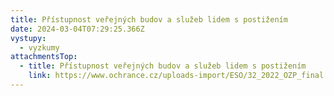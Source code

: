 ```yaml
---
title: Přístupnost veřejných budov a služeb lidem s postižením
date: 2024-03-04T07:29:25.366Z
vystupy:
  - vyzkumy
attachmentsTop:
  - title: Přístupnost veřejných budov a služeb lidem s postižením
    link: https://www.ochrance.cz/uploads-import/ESO/32_2022_OZP_final.pdf
---
```

